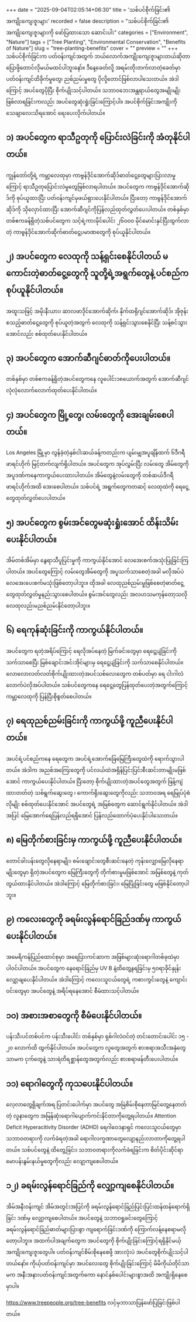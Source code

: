 +++
date = "2025-09-04T02:05:14+06:30"
title = 'သစ်ပင်စိုက်ခြင်း၏ အကျိုးကျေးဇူးများ'
recorded = false
description = "သစ်ပင်စိုက်ခြင်း၏ အကျိုးကျေးဇူးများကို ဖော်ပြထားသော ဆောင်းပါး"
categories = ["Environment", "Nature"]
tags = ["Tree Planting", "Environmental Conservation", "Benefits of Nature"]
slug = "tree-planting-benefits"
cover = ""
preview = ""
+++
သစ်ပင်စိုက်ခြင်းက ပတ်ဝန်းကျင်အတွက် ဘယ်လောက်အကျိုးကျေးဇူးများတယ်ဆိုတာ ပြောဖို့တောင်လိုမယ်မထင်ပါဘူးနော်။ ဒီနေ့ခေတ်လို့ အရမ်းတိုးတက်လာတဲ့ခေတ်မှာ ပတ်ဝန်းကျင်ထိခိုက်မှုတွေ၊ ညစ်ညမ်းမှုတွေ ပိုလို့တောင်ဖြစ်လာပါသေးတယ်။ အဲဒါကြောင့် အပင်တွေပိုပြီး စိုက်ပျိုးသင့်ပါတယ်။ သဘာဝဘေးအန္တရာယ်တွေအမျိုးမျိုးဖြစ်လာရခြင်းကလည်း အပင်တွေဆုံးရှုံးခြင်းကြောင့်ပါ။ အပင်စိုက်ခြင်းအကျိုးကို သေချာလေးသိရအောင် ရေးပေးလိုက်ပါတယ်။ 

## ၁) အပင်တွေက ရာသီဥတုကို ပြောင်းလဲခြင်းကို အံတုနိုင်ပါတယ်။
ကျွန်တော်တို့ရဲ့ ကမ္ဘာ့လေထုမှာ ကာဗွန်ဒိုင်အောက်ဆိုဒ်ဓာတ်ငွေ့တွေများပြားလာမှုကြောင့် ရာသီဥတုပြောင်းလဲမှုတွေဖြစ်လာရပါတယ်။ အပင်တွေက ကာဗွန်ဒိုင်အောက်ဆိုဒ်ကို စုပ်ယူထားပြီး ပတ်ဝန်းကျင်မှဖယ်ရှားပေးနိုင်ပါတယ်။ ပြီးတော့ ကာဗွန်ဒိုင်အောက်ဆိုဒ်ကို သိုလှောင်ထားပြီး အောက်ဆီဂျင်ကိုပြန်လည်ထုတ်လွှတ်ပေးပါတယ်။ တစ်နှစ်မှာ တစ်ဧကခန့်ရှိတဲ့သစ်ပင်တွေက သင့်ရဲ့ကားမိုင်ပေါင်း ၂၆၀၀၀ မိုင်မောင်းနှင်ပြီးထွက်လာတဲ့ ကာဗွန်ဒိုင်အောက်ဆိုက်ဓာတ်ငွေ့ပမာဏတွေကို စုပ်ယူနိုင်ပါတယ်။ 

## ၂) အပင်တွေက လေထုကို သန့်ရှင်းစေနိုင်ပါတယ် မကောင်းတဲ့ဓာတ်ငွေ့တွေကို သူတို့ရဲ့အရွက်တွေနဲ့ ပင်စည်က စုပ်ယူနိုင်ပါတယ်။
အထူးသဖြင့် အမိုးနီးယား၊ ဆာလဖာဒိုင်အောက်ဆိုက်၊ နိုက်ထရိုဂျင်အောက်ဆိုဒ်၊ အိုဇုန်း စသည့်ဓာတ်ငွေ့တွေကို စုပ်ယူတဲ့အတွက် လေထုကို သန့်ရှင်းသွားစေနိုင်ပြီး သန့်စင်သွားအောင်လည်း စစ်ထုတ်ပေးနိုင်ပါတယ်။ 

## ၃) အပင်တွေက အောက်ဆီဂျင်ဓာတ်ကိုပေးပါတယ်။
တစ်နှစ်မှာ တစ်ဧကခန့်ရှိတဲ့အပင်တွေကနေ လူပေါင်း၁၈ယောက်အတွက် အောက်ဆီဂျင်လုံလုံလောက်လောက်ထုတ်ပေးနိုင်ပါတယ်။ 

## ၄) အပင်တွေက မြို့တွေ၊ လမ်းတွေကို အေးချမ်းစေပါတယ်။
Los Angeles မြို့မှာ လွန်ခဲ့တဲ့နှစ်ငါးဆယ်ခန့်ကတည်းက ပျမ်းမျှအပူချိန်ထက် ၆ဒီဂရီဖာရင်ဟိုက် မြင့်တက်လျက်ရှိပါတယ်။ အပင်တွေက အုပ်လွှမ်းပြီး လမ်းတွေ အိမ်တွေကို အပူဒဏ်ကနေကာကွယ်ပေးထားပါတယ်။ အိမ်တွေနဲ့လမ်းတွေကို တစ်ဆယ်ဒီဂရီဖာရင်ဟိုက်အထိ အေးစေပါတယ်။ သစ်ပင်ရဲ့ အရွက်တွေကတဆင့် လေထုထဲကို ရေငွေ့တွေထုတ်လွှတ်ပေးပါတယ်။ 

## ၅) အပင်တွေက စွမ်းအင်တွေမဆုံးရှုံးအောင် ထိန်းသိမ်းပေးနိုင်ပါတယ်။
အိမ်တစ်အိမ်မှာ နွေရာသီပူပြင်းမှုကို ကာကွယ်နိုင်အောင် လေအေးစက်အသုံးပြုခြင်းကြပါတယ်။ အပင်တွေကြောင့် လမ်းတွေအိမ်တွေကို အပူသက်သာစေတဲ့အခါ မလိုအပ်ပဲလေအေးပေးစက်မသုံးဖြစ်တော့ပါဘူး။ ထိုအခါ လေထုညစ်ညမ်းမှုဖြစ်စေတဲ့ဓာတ်ငွေ့တွေထုတ်လွှတ်မှုနည်းသွားစေပါတယ်။ စွမ်းအင်တွေလည်း အလဟသမကုန်တော့သလို လေထုလည်းမညစ်ညမ်းနိုင်တော့ပါဘူး။ 

## ၆) ရေကုန်ဆုံးခြင်းကို ကာကွယ်နိုင်ပါတယ်။
အပင်တွေက ရတဲ့အရိပ်ကြောင့် ရေလိုအပ်နေတဲ့ မြက်ခင်းတွေမှာ ရေငွေ့ပျံခြင်းကို သက်သာစေပြီး မြစ်ချောင်းအင်းအိုင်များမှ ရေငွေ့ပျံခြင်းကို သက်သာစေနိုင်ပါတယ်။ လောလောလတ်လတ်စိုက်ပျိုးထားတဲ့အပင်သစ်လေးတွေက တစ်ပတ်မှာ ရေ ငါးဂါလံလောက်ပဲလိုအပ်ပါတယ်။ သစ်ပင်တွေကနေ ရေငွေ့တွေပြန်ထုတ်ပေးတဲ့အတွက်ကြောင့် ကမ္ဘာ့လေထုကို ပြန်ပြီးစိုစွတ်စေပါတယ်။ 

## ၇) ရေထုညစ်ညမ်းခြင်းကို ကာကွယ်ဖို့ ကူညီပေးနိုင်ပါတယ်။
အပင်ရဲ့ပင်စည်ကနေ ရေတွေက အပင်ရဲ့အောက်ခြေမြေကြီးတွေထဲကို ရောက်သွားပါတယ်။ အဲဒါက အညစ်အကြေးတွေကို ပင်လယ်ထဲအရှိန်ပြင်းပြင်းစီးဆင်းတာမျိုးမဖြစ်အောင် ကာကွယ်ပေးနိုင်ပါတယ်။ ပြီးတော့ စိုက်ပျိုးထားတဲ့အပင်တွေအတွက် ဖြန့်ကျဲထားတတ်တဲ့ သစ်ရွက်ဆွေးတွေ ၊ ကောက်ရိုးဆွေးတွေကိုလည်း သဘာဝအရ ရေမြုပ်ပုံစံလိုမျိုး စစ်ထုတ်ပေးနိုင်အောင် အပင်တွေရဲ့ အမြစ်တွေက ဆောင်ရွက်နိုင်ပါတယ်။ အဲဒါအပြင် မြေအောက်ရေပြန်လည်ရရှိအောင် ပြန်လည်ထောက်ပံ့ပေးနိုင်ပါသေးတယ်။ 

## ၈) မြေတိုက်စားခြင်းမှ ကာကွယ်ဖို့ ကူညီပေးနိုင်ပါတယ်။
တောင်ခါးပန်းတွေလိုနေရာမျိုး၊ စမ်းချောင်းတွေစီးဆင်းနေတဲ့ ကုန်းလျှောမြေလိုနေရာမျိုးတွေမှာ ရှိတဲ့အပင်တွေက မြေကြီးတွေကို တိုက်စားမှုမဖြစ်အောင် အမြစ်တွေနဲ့ ကုတ်တွယ်ထားနိုင်ပါတယ်။ အဲဒါကြောင့် မြေတိုက်စားခြင်း၊ မြေပြိုခြင်းတွေ မဖြစ်နိုင်တော့ပါဘူး။ 

## ၉) ကလေးတွေကို ခရမ်းလွန်ရောင်ခြည်ဒဏ်မှ ကာကွယ်ပေးနိုင်ပါတယ်။
အမေရိကန်ပြည်ထောင်စုမှာ အရေပြားကင်ဆာက အဖြစ်များဆုံးရောဂါတစ်ခုထဲမှာ ပါဝင်ပါတယ်။ အပင်တွေက နေရောင်ခြည်မှ UV B နဲ့ထိတွေ့နရခြင်းမှ ၅၀ရာခိုင်နှုန်းလျှော့ချပေးနိုင်ပါတယ်။ အဲဒါကြောင့် ကလေးသူငယ်တွေရဲ့ ကစားကွင်းတွေနဲ့ ကျောင်းဝင်းတွေမှာ အပင်တွေနဲ့ အရိပ်ရနေအောင် စီမံထားသင့်ပါတယ်။ 

## ၁၀) အစားအစာတွေကို စီမံပေးနိုင်ပါတယ်။
ပန်းသီးပင်တစ်ပင်က ပန်းသီးပေါင်း တစ်နှစ်မှာ ရှစ်ဂါလံဝင်တဲ့ တင်းတောင်းပေါင်း ၁၅ - ၂၀ လောက်ထိ ထွက်နိုင်ပါတယ်။ အပင်တွေက လူတွေအတွက် စားစရာအသီးအနှံတွေသာမက ငှက်တွေနဲ့ သားရဲတိရစ္ဆာန်တွေအတွက်လည်း စားစရာဖန်တီးပေးပါတယ်။ 

## ၁၁) ရောဂါတွေကို ကုသပေးနိုင်ပါတယ်။
လေ့လာတွေ့ရှိချက်အရ ပြတင်းပေါက်မှာ အပင်တွေ အမြဲစိမ်းစိုနေတာမြင်တွေ့နေတတ်တဲ့ လူနာတွေက အမြန်ဆုံးရောဂါပျောက်ကင်းနိင်တာကိုတွေ့ရပါတယ်။ Attention Deficit Hyperacitivity Disorder (ADHD) ရေဂါဝေဒနာရှင် ကလေးသူငယ်တွေမှာ သဘာဝတရားကို လက်ခံရတဲ့အခါ ရောဂါလက္ခဏာတွေလျော့နည်းလာတာကိုတွေ့ရပါတယ်။ သစ်ပင်တွေနဲ့ ထိတွေ့ခြင်း၊ သဘာဝတရားကိုလက်ခံရခြင်းက စိတ်ပိုင်းဆိုင်ရာမောပန်းနွမ်းနယ်မှုတွေကိုလည်း လျော့ကျစေပါတယ်။ 

## ၁၂) ခရမ်းလွန်ရောင်ခြည်ကို လျှော့ကျစေနိုင်ပါတယ်။
အိမ်အနီးဝန်းကျင် အိမ်အတွင်းအပြင်ကို ခရမ်းလွန်ရောင်ခြည်ပြင်းပြင်းထန်ထန်ရောက်ရှိခြင်း ဒဏ်မှ လျှော့ကျစေပါတယ်။ အပင်တွေနဲ့ သဘာဝရှုခင်းတွေကြောင့် ခရမ်းလွန်ရောင်ခြည်ဓာတ်များပြားစွာ ကျရောက်ခြင်းဒဏ်ကို ကြောက်လန့်နေစရာမလိုတော့ပါဘူး။ အထက်ပါအချက်တွေက အပင်တွေကို စိုက်ပျိုးခြင်းကြောင့်ရရှိနိုင်မယ့်အကျိုးကျေးဇူးတွေပါ။ ပတ်ဝန်းကျင်စိမ်းစိုနေစေဖို့ အားလုံးပဲ အပင်တွေစိုက်ပျိုးသင့်ပါတယ်နော်။ ကိုယ့်ပတ်ဝန်းကျင်မှာ အပင်လေးတွေ စိုက်ပျိုးခြင်းကြောင့် မိမိကိုယ်တိုင်သာမက အနီးအနားပတ်ဝန်းကျင်အတွက်ကော နောင်နှစ်ပေါင်းများစွာအထိ အကျိုးရှိနေစေမှာပါ။ 

https://www.treepeople.org/tree-benefits လင့်မှဘာသာပြန်ဖော်ပြခြင်းဖြစ်ပါတယ်။